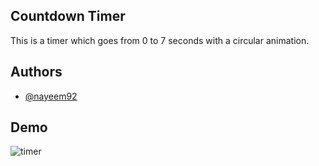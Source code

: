 
## Countdown Timer

This is a timer which goes from 0 to 7 seconds with a circular animation.


## Authors

- [@nayeem92](https://www.github.com/nayeem92)


  
## Demo





  ![timer](https://user-images.githubusercontent.com/44882242/137627226-ff7fdeaf-d5e8-4c67-b61f-f92e3efe7a8b.gif)
